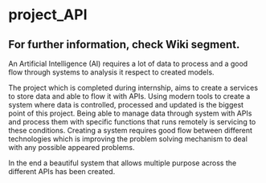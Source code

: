 # project_API

## For further information, check Wiki segment.

An Artificial Intelligence (AI) requires a lot of data to process and a good flow 
through systems to analysis it respect to created models. 

The project which is completed during internship, aims to create a services to store data and able to 
flow it with APIs. Using modern tools to create a system where data is controlled, 
processed and updated is the biggest point of this project. Being able to manage 
data through system with APIs and process them with specific functions that runs 
remotely is servicing to these conditions. Creating a system requires good flow 
between different technologies which is improving the problem solving 
mechanism to deal with any possible appeared problems.

In the end a beautiful system that allows multiple purpose across the different APIs has been created.



